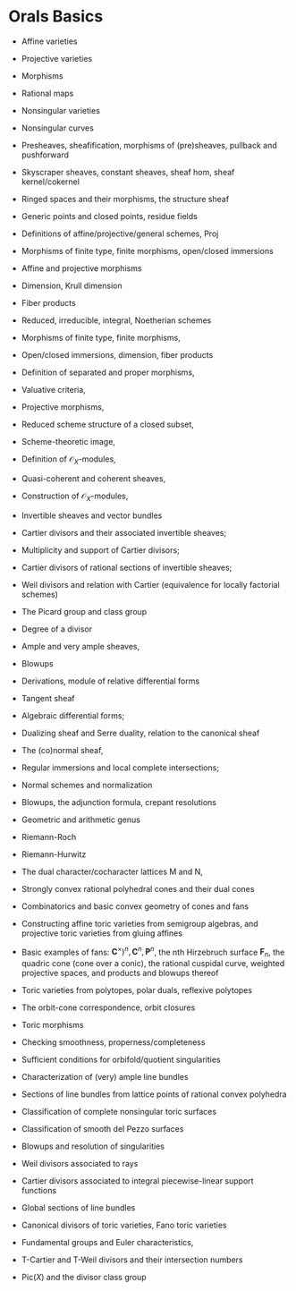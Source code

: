 # Orals Basics


- Affine varieties
    
- Projective varieties
    
- Morphisms
    
- Rational maps
    
- Nonsingular varieties
    
- Nonsingular curves
    
    
- Presheaves, sheafification, morphisms of (pre)sheaves, pullback and pushforward
        
- Skyscraper sheaves, constant sheaves, sheaf hom, sheaf kernel/cokernel
        
    
- Ringed spaces and their morphisms, the structure sheaf
        
- Generic points and closed points, residue fields
        
- Definitions of affine/projective/general schemes, Proj
        
- Morphisms of finite type, finite morphisms, open/closed immersions
        
- Affine and projective morphisms
        
- Dimension, Krull dimension
        
- Fiber products
        
    
- Reduced, irreducible, integral, Noetherian schemes
        
- Morphisms of finite type, finite morphisms,
        
- Open/closed immersions, dimension, fiber products
        
    
- Definition of separated and proper morphisms,
        
- Valuative criteria,
        
- Projective morphisms,
        
- Reduced scheme structure of a closed subset,
        
- Scheme-theoretic image,
        
    
- Definition of $\mathcal{O}_X$-modules,
        
- Quasi-coherent and coherent sheaves,
        
- Construction of $\mathcal{O}_X$-modules,
        
    
- Invertible sheaves and vector bundles
        
- Cartier divisors and their associated invertible sheaves;
        
- Multiplicity and support of Cartier divisors;
        
- Cartier divisors of rational sections of invertible sheaves;
        
- Weil divisors and relation with Cartier (equivalence for locally factorial schemes)
        
- The Picard group and class group
        
- Degree of a divisor
        
    
- Ample and very ample sheaves,
        
- Blowups
        
    
- Derivations, module of relative differential forms
        
- Tangent sheaf
        
- Algebraic differential forms;
        
- Dualizing sheaf and Serre duality, relation to the canonical sheaf
        
- The (co)normal sheaf,
        
- Regular immersions and local complete intersections;
    
- Normal schemes and normalization
    
- Blowups, the adjunction formula, crepant resolutions
    
- Geometric and arithmetic genus
    
- Riemann-Roch
    
- Riemann-Hurwitz
    
- The dual character/cocharacter lattices M and N,
        
- Strongly convex rational polyhedral cones and their dual cones
        
- Combinatorics and basic convex geometry of cones and fans
        
- Constructing affine toric varieties from semigroup algebras, and projective toric varieties from gluing affines
        
- Basic examples of fans: $\mathbf{C}^\times)^n, \mathbf{C}^n, \mathbf{P}^n$, the nth Hirzebruch surface $\mathbf{F}_n$, the quadric cone (cone over a conic), the rational cuspidal curve, weighted projective spaces, and products and blowups thereof
        
- Toric varieties from polytopes, polar duals, reflexive polytopes
        
- The orbit-cone correspondence, orbit closures
        
- Toric morphisms
        
    
- Checking smoothness, properness/completeness
        
- Sufficient conditions for orbifold/quotient singularities
        
- Characterization of (very) ample line bundles
        
- Sections of line bundles from lattice points of rational convex polyhedra
        
- Classification of complete nonsingular toric surfaces
        
- Classification of smooth del Pezzo surfaces
        
- Blowups and resolution of singularities
        
- Weil divisors associated to rays
        
- Cartier divisors associated to integral piecewise-linear support functions
        
- Global sections of line bundles
        
- Canonical divisors of toric varieties, Fano toric varieties
        
    
- Fundamental groups and Euler characteristics,
        
- T-Cartier and T-Weil divisors and their intersection numbers
        
- $\mathrm{Pic}(X)$ and the divisor class group
